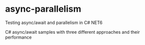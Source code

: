 # async-parallelism
Testing async/await and parallelism in C# NET6

C# async/await samples with three different approaches and their performance
